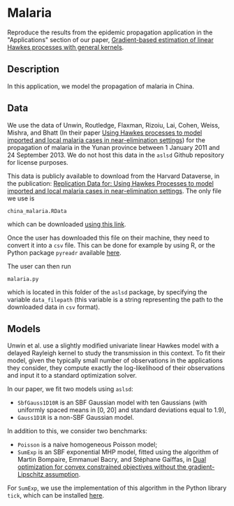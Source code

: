 # Malaria
Reproduce the results from the epidemic propagation application in the "Applications" section of our paper, [Gradient-based estimation of linear Hawkes processes with general kernels](https://arxiv.org/abs/2111.10637).

## Description
In this application, we model the propagation of malaria in China.  

## Data
We use the data of Unwin, Routledge, Flaxman, Rizoiu, Lai, Cohen, Weiss, Mishra, and Bhatt (In their paper [Using Hawkes processes to model imported and local malaria cases in near-elimination settings](https://journals.plos.org/ploscompbiol/article?id=10.1371/journal.pcbi.1008830)) for the propagation of malaria in the Yunan province between 1 January 2011
and 24 September 2013. We do not host this data in the `aslsd` Github repository for license purposes. 

This data is publicly available to download from the Harvard Dataverse, in the publication: [Replication Data for: Using Hawkes Processes to model imported and local malaria cases in near-elimination settings](https://dataverse.harvard.edu/dataset.xhtml?persistentId=doi:10.7910/DVN/YPRLIL).
The only file we use is
```
china_malaria.RData
```

which can be downloaded [using this link](https://dataverse.harvard.edu/api/access/datafile/4443458).

Once the user has downloaded this file on their machine, they need to convert it into a `csv` file. This can be done for example by using R, or the Python package `pyreadr` available [here](https://pypi.org/project/pyreadr/).

The user can then run 
```
malaria.py
```
which is located in this folder of the `aslsd` package, by specifying the variable `data_filepath` (this variable is a string representing the path to the downloaded data in `csv` format).


## Models
Unwin et al. use a slightly modified univariate linear Hawkes model with a delayed Rayleigh kernel to study the transmission in this context. To fit their
model, given the typically small number of observations in the applications they consider, they compute exactly the log-likelihood of their observations and input it to a standard optimization
solver.

In our paper, we fit two models using `aslsd`: 
* `SbfGauss1D10R` is an SBF Gaussian model with ten Gaussians
(with uniformly spaced means in [0, 20] and standard deviations equal to 1.9),
* `Gauss1D1R` is a non-SBF Gaussian model. 

In addition to this, we consider two benchmarks: 
* `Poisson` is a naive homogeneous Poisson model;
* `SumExp` is an SBF exponential MHP model, fitted using the algorithm of Martin Bompaire, Emmanuel Bacry, and Stéphane Gaïffas, in [Dual optimization for convex constrained objectives without the gradient-Lipschitz assumption](https://arxiv.org/abs/1807.03545#:~:text=Dual%20optimization%20for%20convex%20constrained%20objectives%20without%20the%20gradient%2DLipschitz%20assumption,-Martin%20Bompaire%2C%20Emmanuel&text=The%20minimization%20of%20convex%20objectives,finite%20sums%20of%20convex%20functions.). 

For `SumExp`, we use the implementation of this algorithm in the Python library `tick`, which can be installed [here](https://github.com/X-DataInitiative/tick).